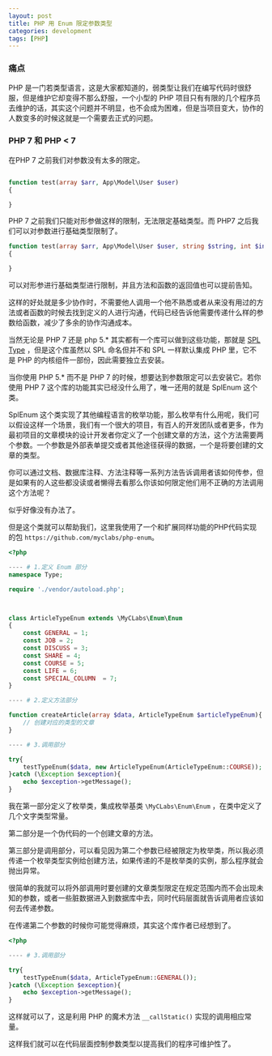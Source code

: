 ```yaml
---
layout: post
title: PHP 用 Enum 限定参数类型
categories: development
tags: [PHP]
---
```


### 痛点

PHP 是一门若类型语言，这是大家都知道的，弱类型让我们在编写代码时很舒服，但是维护它却变得不那么舒服，一个小型的 PHP 项目只有有限的几个程序员去维护的话，其实这个问题并不明显，也不会成为困难，但是当项目变大，协作的人数变多的时候这就是一个需要去正式的问题。

### PHP 7 和 PHP < 7

在PHP 7 之前我们对参数没有太多的限定。

```php

function test(array $arr, App\Model\User $user)
{

}
```

PHP 7 之前我们只能对形参做这样的限制，无法限定基础类型。而 PHP7 之后我们可以对参数进行基础类型限制了。

```php
function test(array $arr, App\Model\User $user, string $string, int $int, bool $bool, float $float) : int 
{

}
```

可以对形参进行基础类型进行限制，并且方法和函数的返回值也可以提前告知。

这样的好处就是多少协作时，不需要他人调用一个他不熟悉或者从来没有用过的方法或者函数的时候去找到定义的人进行沟通，代码已经告诉他需要传递什么样的参数给函数，减少了多余的协作沟通成本。

当然无论是 PHP 7 还是 php 5.* 其实都有一个库可以做到这些功能，那就是 [SPL Type](http://php.net/manual/en/book.spl-types.php) ，但是这个库虽然以 SPL 命名但并不和 SPL 一样默认集成 PHP 里，它不是 PHP 的内核组件一部份，因此需要独立去安装。

当你使用 PHP 5.* 而不是 PHP 7 的时候，想要达到参数限定可以去安装它。若你使用 PHP 7 这个库的功能其实已经没什么用了，唯一还用的就是 SplEnum 这个类。

SplEnum 这个类实现了其他编程语言的枚举功能，那么枚举有什么用呢，我们可以假设这样一个场景，我们有一个很大的项目，有百人的开发团队或者更多，作为最初项目的文章模块的设计开发者你定义了一个创建文章的方法，这个方法需要两个参数。一个参数是外部表单提交或者其他途径获得的数据，一个是将要创建的文章的类型。

你可以通过文档、数据库注释、方法注释等一系列方法告诉调用者该如何传参，但是如果有的人这些都没读或者懒得去看那么你该如何限定他们用不正确的方法调用这个方法呢？

似乎好像没有办法了。

但是这个类就可以帮助我们，这里我使用了一个和扩展同样功能的PHP代码实现的包 `https://github.com/myclabs/php-enum`。

```PHP
<?php

---- # 1.定义 Enum 部分
namespace Type;

require './vendor/autoload.php';



class ArticleTypeEnum extends \MyCLabs\Enum\Enum
{
    const GENERAL = 1;
    const JOB = 2;
    const DISCUSS = 3;
    const SHARE = 4;
    const COURSE = 5;
    const LIFE = 6;
    const SPECIAL_COLUMN  = 7;
}

---- # 2.定义方法部分

function createArticle(array $data, ArticleTypeEnum $articleTypeEnum){
    // 创建对应的类型的文章
}

---- # 3.调用部分

try{
    testTypeEnum($data, new ArticleTypeEnum(ArticleTypeEnum::COURSE));
}catch (\Exception $exception){
    echo $exception->getMessage();
}
```

我在第一部分定义了枚举类，集成枚举基类 `\MyCLabs\Enum\Enum` ，在类中定义了几个文字类型常量。

第二部分是一个伪代码的一个创建文章的方法。

第三部分是调用部分，可以看见因为第二个参数已经被限定为枚举类，所以我必须传递一个枚举类型实例给创建方法，如果传递的不是枚举类的实例，那么程序就会抛出异常。

很简单的我就可以将外部调用时要创建的文章类型限定在规定范围内而不会出现未知的参数，或者一些脏数据进入到数据库中去，同时代码层面就告诉调用者应该如何去传递参数。

在传递第二个参数的时候你可能觉得麻烦，其实这个库作者已经想到了。


```PHP
<?php

---- # 3.调用部分

try{
    testTypeEnum($data, ArticleTypeEnum::GENERAL());
}catch (\Exception $exception){
    echo $exception->getMessage();
}
```


这样就可以了，这是利用 PHP 的魔术方法 `__callStatic()` 实现的调用相应常量。

这样我们就可以在代码层面控制参数类型以提高我们的程序可维护性了。


